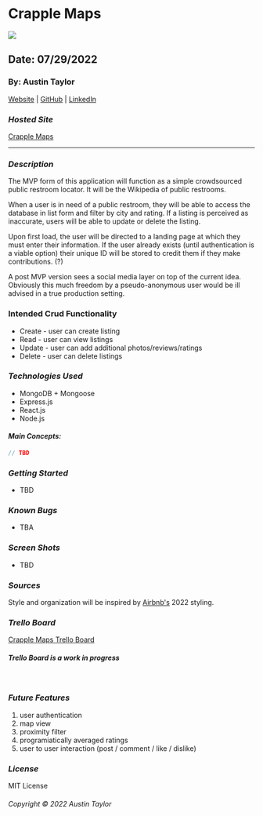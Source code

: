 # Crapple Maps

![](https://i.imgur.com/CUfLUPB.png)
## Date: 07/29/2022

### By: Austin Taylor

[Website](http://wwww.austinrt.io) | [GitHub](https://github.com/austin-rt) | [LinkedIn](https://www.linkedin.com/in/austinrt/)


### **_Hosted Site_**

[Crapple Maps](https://google.com)


---
### **_Description_**

The MVP form of this application will function as a simple crowdsourced public restroom locator. It will be the Wikipedia of public restrooms.

When a user is in need of a public restroom, they will be able to access the database in list form and filter by city and rating. If a listing is perceived as inaccurate, users will be able to update or delete the listing.

Upon first load, the user will be directed to a landing page at which they must enter their information. If the user already exists (until authentication is a viable option) their unique ID will be stored to credit them if they make contributions. (?)

A post MVP version sees a social media layer on top of the current idea. Obviously this much freedom by a pseudo-anonymous user would be ill advised in a true production setting.

### Intended Crud Functionality

- Create - user can create listing
- Read - user can view listings
- Update - user can add additional photos/reviews/ratings
- Delete - user can delete listings

### **_Technologies Used_**

- MongoDB + Mongoose
- Express.js
- React.js
- Node.js


#### **_Main Concepts:_**
```js
// TBD
```

### **_Getting Started_**

- TBD

### **_Known Bugs_**

- TBA

### **_Screen Shots_**

- TBD

<!-- ##### Landing Page
![placeholder](https://www.url.com "Landing Page")

##### Add User Info 
![placeholder](https://www.url.com "Landing Page")

##### Create Listing
![placeholder](https://www.url.com "Landing Page")

##### Update Listing
![placeholder](https://www.url.com "Landing Page")

##### Delete Listing
![placeholder](https://www.url.com "Landing Page") -->



### **_Sources_**

Style and organization will be inspired by [Airbnb's](https://www.airbnb.com) 2022 styling.

### ***Trello Board***

[Crapple Maps Trello Board](https://trello.com/b/xqud8mOJ/crapple-maps)
##### Trello Board is a work in progress

<br />

### ***Future Features***
1. user authentication
2. map view
3. proximity filter
4. programiatically averaged ratings
5. user to user interaction (post / comment / like / dislike)

### ***License***

MIT License

###### Copyright &copy; 2022 Austin Taylor